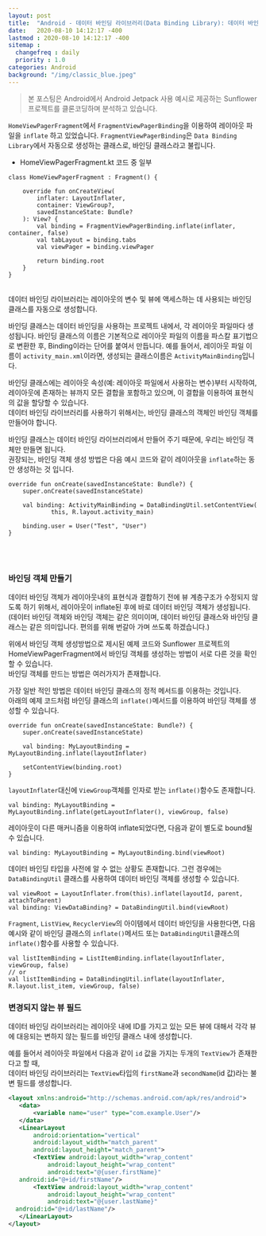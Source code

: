 ```yaml
---
layout: post
title:  "Android - 데이터 바인딩 라이브러리(Data Binding Library): 데이터 바인딩 하기"
date:   2020-08-10 14:12:17 -400
lastmod : 2020-08-10 14:12:17 -400
sitemap :
  changefreq : daily
  priority : 1.0
categories: Android
background: "/img/classic_blue.jpeg"
---
```


> 본 포스팅은 Android에서 Android Jetpack 사용 예시로 제공하는 Sunflower 프로젝트를 클론코딩하며 분석하고 있습니다.



`HomeViewPagerFragment`에서 `FragmentViewPagerBinding`을 이용하여 레이아웃 파일을 `inflate` 하고 있었습니다.  `FragmentViewPagerBinding`은 `Data Binding Library`에서 자동으로 생성하는 클래스로, 바인딩 클래스라고 불립니다.  

- HomeViewPagerFragment.kt 코드 중 일부

```
class HomeViewPagerFragment : Fragment() {

    override fun onCreateView(
        inflater: LayoutInflater,
        container: ViewGroup?,
        savedInstanceState: Bundle?
    ): View? {
        val binding = FragmentViewPagerBinding.inflate(inflater, container, false)
        val tabLayout = binding.tabs
        val viewPager = binding.viewPager

        return binding.root
    }
}
```

<br/>
데이터 바인딩 라이브러리는 레이아웃의 변수 및 뷰에 액세스하는 데 사용되는 바인딩 클래스를 자동으로 생성합니다.  

바인딩 클래스는 데이터 바인딩을 사용하는 프로젝트 내에서, 각 레이아웃 파일마다 생성됩니다. 바인딩 클래스의 이름은 기본적으로 레이아웃 파일의 이름을 파스칼 표기법으로 변환한 후, Binding이라는 단어를 붙여서 만듭니다. 예를 들어서, 레이아웃 파일 이름이 `activity_main.xml`이라면, 생성되는 클래스이름은 `ActivityMainBinding`입니다.

바인딩 클래스에는 레이아웃 속성(예: 레이아웃 파일에서 사용하는 변수)부터 시작하여, 레이아웃에 존재하는 뷰까지 모든 결합을 포함하고 있으며, 이 결합을 이용하여 표현식의 값을 할당할 수 있습니다.  
데이터 바인딩 라이브러리를 사용하기 위해서는, 바인딩 클래스의 객체인 바인딩 객체를 만들어야 합니다.

바인딩 클래스는 데이터 바인딩 라이브러리에서 만들어 주기 때문에, 우리는 바인딩 객체만 만들면 됩니다.  
권장되는, 바인딩 객체 생성 방법은 다음 예시 코드와 같이 레이아웃을 `inflate`하는 동안 생성하는 것 입니다.

```
override fun onCreate(savedInstanceState: Bundle?) {
    super.onCreate(savedInstanceState)

    val binding: ActivityMainBinding = DataBindingUtil.setContentView(
            this, R.layout.activity_main)

    binding.user = User("Test", "User")
}

```

<br/>
<br/>

### 바인딩 객체 만들기
데이터 바인딩 객체가 레이아웃내의 표현식과 결합하기 전에 뷰 계층구조가 수정되지 않도록 하기 위해서, 레이아웃이 inflate된 후에 바로 데이터 바인딩 객체가 생성됩니다.  
(데이터 바인딩 객체와 바인딩 객체는 같은 의미이며, 데이터 바인딩 클래스와 바인딩 클래스는 같은 의미입니다. 편의를 위해 번갈아 가며 쓰도록 하겠습니다.)  

위에서 바인딩 객체 생성방법으로 제시된 예제 코드와 Sunflower 프로젝트의 HomeViewPagerFragment에서 바인딩 객체를 생성하는 방법이 서로 다른 것을 확인할 수 있습니다.  
바인딩 객체를 만드는 방법은 여러가지가 존재합니다.  

가장 일반 적인 방법은 데이터 바인딩 클래스의 정적 메서드를 이용하는 것입니다.   
아래의 예제 코드처럼 바인딩 클래스의 `inflate()`메서드를 이용하여 바인딩 객체를 생성할 수 있습니다.  
```
override fun onCreate(savedInstanceState: Bundle?) {
    super.onCreate(savedInstanceState)

    val binding: MyLayoutBinding = MyLayoutBinding.inflate(layoutInflater)

    setContentView(binding.root)
}
```

`layoutInflater`대신에 `ViewGroup`객체를 인자로 받는 `inflate()`함수도 존재합니다.  
```
val binding: MyLayoutBinding = MyLayoutBinding.inflate(getLayoutInflater(), viewGroup, false)
```

레이아웃이 다른 매커니즘을 이용하여 inflate되었다면, 다음과 같이 별도로 bound될 수 있습니다.
```
val binding: MyLayoutBinding = MyLayoutBinding.bind(viewRoot)
```

데이터 바인딩 타입을 사전에 알 수 없는 상황도 존재합니다. 그런 경우에는 `DataBindingUtil` 클래스를 사용하여 데이터 바인딩 객체를 생성할 수 있습니다.
```
val viewRoot = LayoutInflater.from(this).inflate(layoutId, parent, attachToParent)
val binding: ViewDataBinding? = DataBindingUtil.bind(viewRoot)
```

`Fragment`, `ListView`, `RecyclerView`의 아이템에서 데이터 바인딩을 사용한다면, 다음 예시와 같이 바인딩 클래스의 `inflate()`메서드 또는 `DataBindingUtil`클래스의 `inflate()`함수를 사용할 수 있습니다.  
```
val listItemBinding = ListItemBinding.inflate(layoutInflater, viewGroup, false)
// or
val listItemBinding = DataBindingUtil.inflate(layoutInflater, R.layout.list_item, viewGroup, false)
```


### 변경되지 않는 뷰 필드
데이터 바인딩 라이브러리는 레이아웃 내에 ID를 가지고 있는 모든 뷰에 대해서 각각 뷰에 대응되는 변하지 않는 필드를 바인딩 클래스 내에 생성합니다.  

예를 들어서 레이아웃 파일에서 다음과 같이 `id` 값을 가지는 두개의 `TextView`가 존재한다고 할 때,   
데이터 바인딩 라이브러리는 `TextView`타입의 `firstName`과 `secondName`(id 값)라는 불변 필드를 생성합니다.  
```xml
<layout xmlns:android="http://schemas.android.com/apk/res/android">
   <data>
       <variable name="user" type="com.example.User"/>
   </data>
   <LinearLayout
       android:orientation="vertical"
       android:layout_width="match_parent"
       android:layout_height="match_parent">
       <TextView android:layout_width="wrap_content"
           android:layout_height="wrap_content"
           android:text="@{user.firstName}"
   android:id="@+id/firstName"/>
       <TextView android:layout_width="wrap_content"
           android:layout_height="wrap_content"
           android:text="@{user.lastName}"
  android:id="@+id/lastName"/>
   </LinearLayout>
</layout>
```
